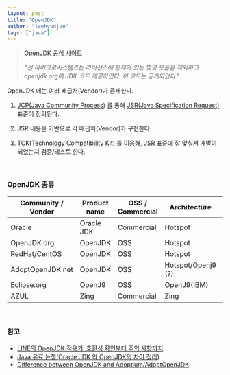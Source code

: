 ```yaml
---
layout: post
title: "OpenJDK"
author: "leehyunjae"
tags: ["java"]
---
```


> [OpenJDK 공식 사이트](https://openjdk.java.net/)
> 
> _"썬 마이크로시스템즈는 라이선스에 문제가 있는 몇몇 모듈을 제외하고 openjdk.org에 JDK 코드 제공하였다. 이 코드는 공개되었다."_

OpenJDK 에는 여러 배급처(Vendor)가 존재한다.

1. [JCP(Java Community Process)](https://www.jcp.org/en/home/index) 를 통해 [JSR(Java Specification Request)](https://jcp.org/en/jsr/overview) 표준이 정의된다.

2. JSR 내용을 기반으로 각 배급처(Vendor)가 구현한다.

3. [TCK(Technology Compatibility Kit)](https://jcp.org/en/resources/tdk) 를 이용해, JSR 표준에 잘 맞춰져 개발이 되었는지 검증/테스트 한다.

<br>

### OpenJDK 종류

|Community / Vendor|Product name|OSS / Commercial|Architecture|Description|
|------------------|------------|----------------|------------|-----------|
|Oracle|Oracle JDK|Commercial|Hotspot|-|
|OpenJDK.org|OpenJDK|OSS|Hotspot|-|
|RedHat/CentOS|OpenJDK|OSS|Hotspot|-|
|AdoptOpenJDK.net|OpenJDK|OSS|Hotspot/Openj9 (?)|-|
|Eclipse.org|OpenJ9|OSS|OpenJ9(IBM)|-|
|AZUL|Zing|Commercial|Zing|-|

<br>

### 참고

- [LINE의 OpenJDK 적용기: 호환성 확인부터 주의 사항까지](https://engineering.linecorp.com/ko/blog/line-open-jdk/)
- [Java 유료 논쟁(Oracle JDK 와 OpenJDK의 차이 정리)](https://mine-it-record.tistory.com/7)
- [Difference between OpenJDK and Adoptium/AdoptOpenJDK](https://stackoverflow.com/questions/52431764/difference-between-openjdk-and-adoptium-adoptopenjdk)